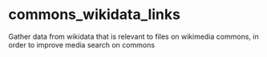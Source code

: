 # commons_wikidata_links
Gather data from wikidata that is relevant to files on wikimedia commons, in order to improve media search on commons
